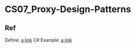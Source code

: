 # CS07_Proxy-Design-Patterns

## Ref

Define: [a link](https://refactoring.guru/design-patterns/proxy)
C# Example: [a link](https://refactoring.guru/design-patterns/proxy/csharp/example#example-0)